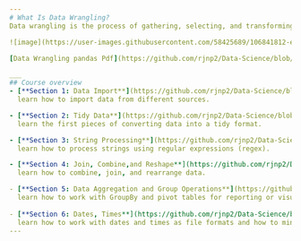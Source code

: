 ```yaml
---
# What Is Data Wrangling?
Data wrangling is the process of gathering, selecting, and transforming data to answer an analytical question. Also known as data cleaning or “munging”, legend has it that this wrangling costs analytics professionals as much as 80% of their time, leaving only 20% for exploration and modeling. 

![image](https://user-images.githubusercontent.com/58425689/106841812-e79a2d00-66ca-11eb-95c2-3bebe6ffc3f0.png)

[Data Wrangling pandas Pdf](https://github.com/rjnp2/Data-Science/blob/main/tutorial/4.%20Data%20wrangling/files/Data-Wrangling.pdf)

___
## Course overview 
- [**Section 1: Data Import**](https://github.com/rjnp2/Data-Science/blob/main/tutorial/4.%20Data%20wrangling/1.Data%20Loading,%20Storage,%20and%20File%20Formats.md) \
  learn how to import data from different sources.

- [**Section 2: Tidy Data**](https://github.com/rjnp2/Data-Science/blob/main/tutorial/4.%20Data%20wrangling/2.%20Tidy%20Data.md) \
  learn the first pieces of converting data into a tidy format.

- [**Section 3: String Processing**](https://github.com/rjnp2/Data-Science/blob/main/tutorial/4.%20Data%20wrangling/3.%20String%20Processing.md) \
  learn how to process strings using regular expressions (regex).

- [**Section 4: Join, Combine,and Reshape**](https://github.com/rjnp2/Data-Science/blob/main/tutorial/4.%20Data%20wrangling/4.%20Join,%20Combine,and%20Reshape.md) \
  learn how to combine, join, and rearrange data.

- [**Section 5: Data Aggregation and Group Operations**](https://github.com/rjnp2/Data-Science/blob/main/tutorial/4.%20Data%20wrangling/5.%20Data%20Aggregation%20and%20Group%20Operations.md) \
  learn how to work with GroupBy and pivot tables for reporting or visualization purposes.
  
- [**Section 6: Dates, Times**](https://github.com/rjnp2/Data-Science/blob/main/tutorial/4.%20Data%20wrangling/6.%20Dates,%20Times.md) \
  learn how to work with dates and times as file formats and how to mine text.
---
```

